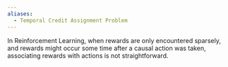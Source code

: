 ```yaml
---
aliases:
  - Temporal Credit Assignment Problem
---
```

In Reinforcement Learning, when rewards are only encountered sparsely, and rewards might occur some time after a causal action was taken, associating rewards with actions is not straightforward.